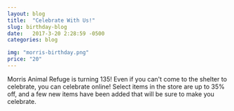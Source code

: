 ```yaml
---
layout: blog
title:  "Celebrate With Us!"
slug: birthday-blog
date:   2017-3-20 2:28:59 -0500
categories: blog

img: "morris-birthday.png"
price: "20"
---
```

Morris Animal Refuge is turning 135! Even if you can't come to the shelter to celebrate, you can celebrate online! Select items in the store are up to 35% off, and a few new items have been added that will be sure to make you celebrate.